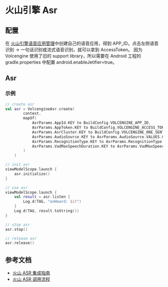 # 火山引擎 Asr

## 配置

在 [火山引擎语音应用管理](https://console.volcengine.com/speech/app)中创建自己的语音应用，得到 APP_ID。点击左侧语音识别 -> 一句话识别或流式语音识别，就可以拿到 AccessToken。
因为 Volcengine 使用了旧的 support library，所以需要在 Android 工程的 gradle.properties 中配置 android.enableJetifier=true。


## Asr

### 示例

```kotlin
// create asr
val asr = VolcengineAsr.create(
        context,
        mapOf(
            AsrParams.AppId.KEY to BuildConfig.VOLCENGINE_APP_ID,
            AsrParams.AppToken.KEY to BuildConfig.VOLCENGINE_ACCESS_TOKEN,
            AsrParams.AsrCluster.KEY to BuildConfig.VOLCENGINE_ONE_SENTENCE_RECOGNITION_CLUSTER_ID,
            AsrParams.AudioSource.KEY to AsrParams.AudioSource.VALUES.COMMUNICATION,
            AsrParams.RecognitionType.KEY to AsrParams.RecognitionType.VALUES.LONG,
            AsrParams.VadMaxSpeechDuration.KEY to AsrParams.VadMaxSpeechDuration.VALUES.INFINITE,
        )
    )

// init asr
viewModelScope.launch {
    asr.initialize()
}

// use asr
viewModelScope.launch {
    val result = asr.listen {
        Log.d(TAG, "onHeard: $it")
    }
    Log.d(TAG, result.toString())
}

// stop asr
asr.stop()

// release asr
asr.release()

```

## 参考文档
- [火山 ASR 集成指南](https://www.volcengine.com/docs/6561/113641)
- [火山 ASR 调用流程](https://www.volcengine.com/docs/6561/113642)
